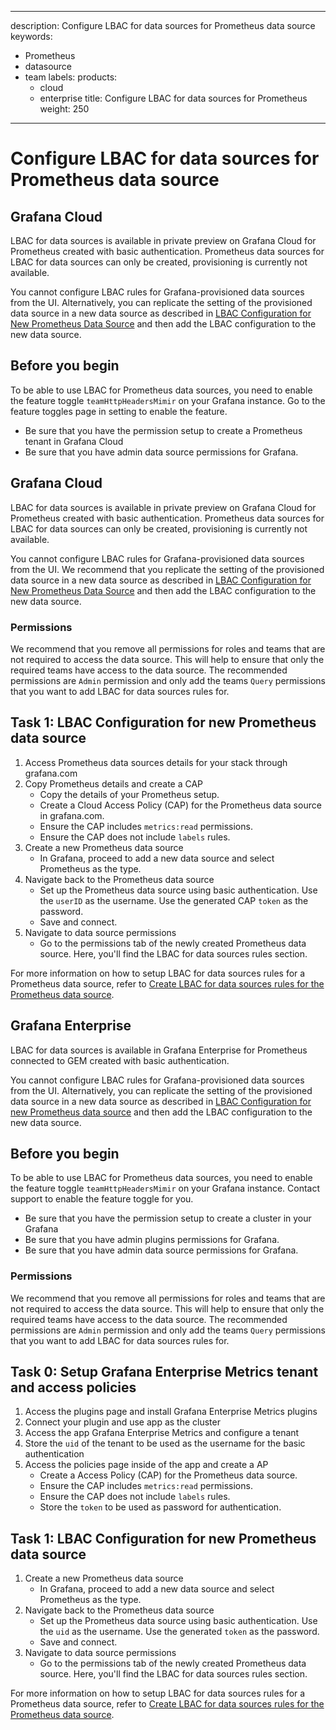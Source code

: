 -----

description: Configure LBAC for data sources for Prometheus data source
keywords:

- Prometheus
- datasource
- team
  labels:
  products:
  - cloud
  - enterprise
    title: Configure LBAC for data sources for Prometheus
    weight: 250

-----

# Configure LBAC for data sources for Prometheus data source

## Grafana Cloud

LBAC for data sources is available in private preview on Grafana Cloud for Prometheus created with basic authentication. Prometheus data sources for LBAC for data sources can only be created, provisioning is currently not available.

You cannot configure LBAC rules for Grafana-provisioned data sources from the UI. Alternatively, you can replicate the setting of the provisioned data source in a new data source as described in [LBAC Configuration for New Prometheus Data Source](#task-1-lbac-configuration-for-new-prometheus-data-source) and then add the LBAC configuration to the new data source.

## Before you begin

To be able to use LBAC for Prometheus data sources, you need to enable the feature toggle `teamHttpHeadersMimir` on your Grafana instance. Go to the feature toggles page in setting to enable the feature.

- Be sure that you have the permission setup to create a Prometheus tenant in Grafana Cloud
- Be sure that you have admin data source permissions for Grafana.

## Grafana Cloud

LBAC for data sources is available in private preview on Grafana Cloud for Prometheus created with basic authentication. Prometheus data sources for LBAC for data sources can only be created, provisioning is currently not available.

You cannot configure LBAC rules for Grafana-provisioned data sources from the UI. We recommend that you replicate the setting of the provisioned data source in a new data source as described in [LBAC Configuration for New Prometheus Data Source](#task-1-lbac-configuration-for-new-prometheus-data-source) and then add the LBAC configuration to the new data source.

### Permissions

We recommend that you remove all permissions for roles and teams that are not required to access the data source. This will help to ensure that only the required teams have access to the data source. The recommended permissions are `Admin` permission and only add the teams `Query` permissions that you want to add LBAC for data sources rules for.

## Task 1: LBAC Configuration for new Prometheus data source

1. Access Prometheus data sources details for your stack through grafana.com
2. Copy Prometheus details and create a CAP
   - Copy the details of your Prometheus setup.
   - Create a Cloud Access Policy (CAP) for the Prometheus data source in grafana.com.
   - Ensure the CAP includes `metrics:read` permissions.
   - Ensure the CAP does not include `labels` rules.
3. Create a new Prometheus data source
   - In Grafana, proceed to add a new data source and select Prometheus as the type.
4. Navigate back to the Prometheus data source
   - Set up the Prometheus data source using basic authentication. Use the `userID` as the username. Use the generated CAP `token` as the password.
   - Save and connect.
5. Navigate to data source permissions
   - Go to the permissions tab of the newly created Prometheus data source. Here, you'll find the LBAC for data sources rules section.

For more information on how to setup LBAC for data sources rules for a Prometheus data source, refer to [Create LBAC for data sources rules for the Prometheus data source](https://grafana.com/docs/grafana/\<GRAFANA_VERSION\>/administration/data-source-management/teamlbac/create-teamlbac-rules/).

## Grafana Enterprise

LBAC for data sources is available in Grafana Enterprise for Prometheus connected to GEM created with basic authentication.

You cannot configure LBAC rules for Grafana-provisioned data sources from the UI. Alternatively, you can replicate the setting of the provisioned data source in a new data source as described in [LBAC Configuration for new Prometheus data source](https://grafana.com/docs/grafana/\<GRAFANA_VERSION\>/administration/data-source-management/teamlbac/configure-teamlbac-for-prometheus/#task-1-lbac-configuration-for-new-prometheus-data-source) and then add the LBAC configuration to the new data source.

## Before you begin

To be able to use LBAC for Prometheus data sources, you need to enable the feature toggle `teamHttpHeadersMimir` on your Grafana instance. Contact support to enable the feature toggle for you.

- Be sure that you have the permission setup to create a cluster in your Grafana
- Be sure that you have admin plugins permissions for Grafana.
- Be sure that you have admin data source permissions for Grafana.

### Permissions

We recommend that you remove all permissions for roles and teams that are not required to access the data source. This will help to ensure that only the required teams have access to the data source. The recommended permissions are `Admin` permission and only add the teams `Query` permissions that you want to add LBAC for data sources rules for.

## Task 0: Setup Grafana Enterprise Metrics tenant and access policies

1. Access the plugins page and install Grafana Enterprise Metrics plugins
2. Connect your plugin and use app as the cluster
3. Access the app Grafana Enterprise Metrics and configure a tenant
4. Store the `uid` of the tenant to be used as the username for the basic authentication
5. Access the policies page inside of the app and create a AP
   - Create a Access Policy (CAP) for the Prometheus data source.
   - Ensure the CAP includes `metrics:read` permissions.
   - Ensure the CAP does not include `labels` rules.
   - Store the `token` to be used as password for authentication.

## Task 1: LBAC Configuration for new Prometheus data source

1. Create a new Prometheus data source
   - In Grafana, proceed to add a new data source and select Prometheus as the type.
2. Navigate back to the Prometheus data source
   - Set up the Prometheus data source using basic authentication. Use the `uid` as the username. Use the generated `token` as the password.
   - Save and connect.
3. Navigate to data source permissions
   - Go to the permissions tab of the newly created Prometheus data source. Here, you'll find the LBAC for data sources rules section.

For more information on how to setup LBAC for data sources rules for a Prometheus data source, refer to [Create LBAC for data sources rules for the Prometheus data source](https://grafana.com/docs/grafana/\<GRAFANA_VERSION\>/administration/data-source-management/teamlbac/create-teamlbac-rules/).

